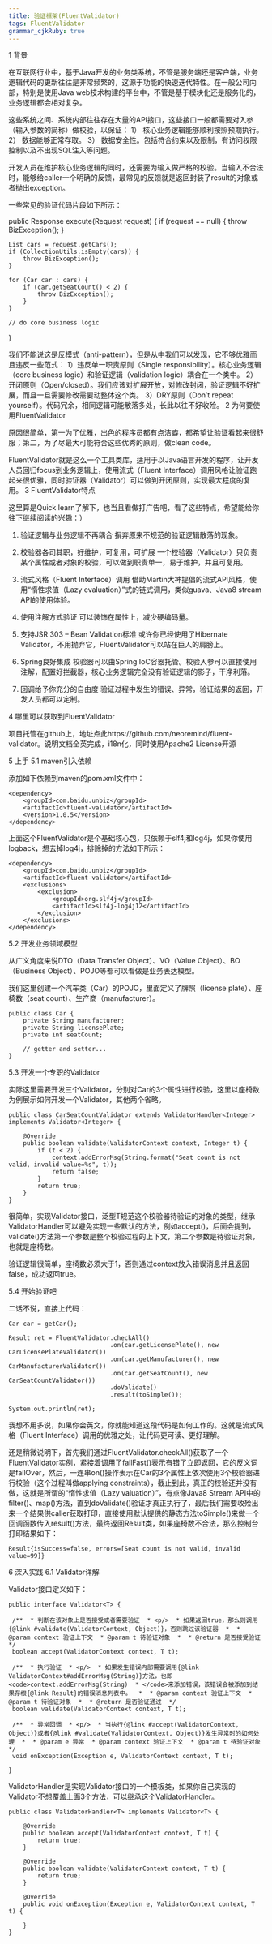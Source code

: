```yaml
---
title: 验证框架(FluentValidator)
tags: FluentValidator
grammar_cjkRuby: true
---
```

1 背景

在互联网行业中，基于Java开发的业务类系统，不管是服务端还是客户端，业务逻辑代码的更新往往是非常频繁的，这源于功能的快速迭代特性。在一般公司内部，特别是使用Java web技术构建的平台中，不管是基于模块化还是服务化的，业务逻辑都会相对复杂。

这些系统之间、系统内部往往存在大量的API接口，这些接口一般都需要对入参（输入参数的简称）做校验，以保证：
1） 核心业务逻辑能够顺利按照预期执行。
2） 数据能够正常存取。
3） 数据安全性。包括符合约束以及限制，有访问权限控制以及不出现SQL注入等问题。

开发人员在维护核心业务逻辑的同时，还需要为输入做严格的校验。当输入不合法时，能够给caller一个明确的反馈，最常见的反馈就是返回封装了result的对象或者抛出exception。

一些常见的验证代码片段如下所示：

public Response execute(Request request) {
    if (request == null) {
        throw BizException();
    }

    List cars = request.getCars();
    if (CollectionUtils.isEmpty(cars)) {
        throw BizException();
    }

    for (Car car : cars) {
        if (car.getSeatCount() < 2) {
            throw BizException(); 
        }
    }

    // do core business logic
}

我们不能说这是反模式（anti-pattern），但是从中我们可以发现，它不够优雅而且违反一些范式：
1）违反单一职责原则（Single responsibility）。核心业务逻辑（core business logic）和验证逻辑（validation logic）耦合在一个类中。
2）开闭原则（Open/closed）。我们应该对扩展开放，对修改封闭，验证逻辑不好扩展，而且一旦需要修改需要动整体这个类。
3）DRY原则（Don’t repeat yourself）。代码冗余，相同逻辑可能散落多处，长此以往不好收殓。
2 为何要使用FluentValidator

原因很简单，第一为了优雅，出色的程序员都有点洁癖，都希望让验证看起来很舒服；第二，为了尽最大可能符合这些优秀的原则，做clean code。

FluentValidator就是这么一个工具类库，适用于以Java语言开发的程序，让开发人员回归focus到业务逻辑上，使用流式（Fluent Interface）调用风格让验证跑起来很优雅，同时验证器（Validator）可以做到开闭原则，实现最大程度的复用。
3 FluentValidator特点

这里算是Quick learn了解下，也当且看做打广告吧，看了这些特点，希望能给你往下继续阅读的兴趣：）

1) 验证逻辑与业务逻辑不再耦合
摒弃原来不规范的验证逻辑散落的现象。

2) 校验器各司其职，好维护，可复用，可扩展
一个校验器（Validator）只负责某个属性或者对象的校验，可以做到职责单一，易于维护，并且可复用。

3) 流式风格（Fluent Interface）调用
借助Martin大神提倡的流式API风格，使用“惰性求值（Lazy evaluation）”式的链式调用，类似guava、Java8 stream API的使用体验。

4) 使用注解方式验证
可以装饰在属性上，减少硬编码量。

5) 支持JSR 303 – Bean Validation标准
或许你已经使用了Hibernate Validator，不用抛弃它，FluentValidator可以站在巨人的肩膀上。

6) Spring良好集成
校验器可以由Spring IoC容器托管。校验入参可以直接使用注解，配置好拦截器，核心业务逻辑完全没有验证逻辑的影子，干净利落。

7) 回调给予你充分的自由度
验证过程中发生的错误、异常，验证结果的返回，开发人员都可以定制。

4 哪里可以获取到FluentValidator

项目托管在github上，地址点此https://github.com/neoremind/fluent-validator。说明文档全英完成，i18n化，同时使用Apache2 License开源

5 上手
5.1 maven引入依赖

添加如下依赖到maven的pom.xml文件中：

``` stylus
<dependency>
    <groupId>com.baidu.unbiz</groupId>
    <artifactId>fluent-validator</artifactId>
    <version>1.0.5</version>
</dependency>
```
上面这个FluentValidator是个基础核心包，只依赖于slf4j和log4j，如果你使用logback，想去掉log4j，排除掉的方法如下所示：

``` stylus
<dependency>
    <groupId>com.baidu.unbiz</groupId>
    <artifactId>fluent-validator</artifactId>
    <exclusions>
        <exclusion>
            <groupId>org.slf4j</groupId>
            <artifactId>slf4j-log4j12</artifactId>
        </exclusion>
    </exclusions>
</dependency>
```
5.2 开发业务领域模型

从广义角度来说DTO（Data Transfer Object）、VO（Value Object）、BO（Business Object）、POJO等都可以看做是业务表达模型。

我们这里创建一个汽车类（Car）的POJO，里面定义了牌照（license plate）、座椅数（seat count）、生产商（manufacturer）。

``` stylus
public class Car {
    private String manufacturer;
    private String licensePlate;
    private int seatCount;

    // getter and setter...
}
```

5.3 开发一个专职的Validator

实际这里需要开发三个Validator，分别对Car的3个属性进行校验，这里以座椅数为例展示如何开发一个Validator，其他两个省略。

``` stylus
public class CarSeatCountValidator extends ValidatorHandler<Integer> implements Validator<Integer> {

    @Override
    public boolean validate(ValidatorContext context, Integer t) {
        if (t < 2) {
            context.addErrorMsg(String.format("Seat count is not valid, invalid value=%s", t));
            return false;
        }
        return true;
    }
}
```
很简单，实现Validator接口，泛型T规范这个校验器待验证的对象的类型，继承ValidatorHandler可以避免实现一些默认的方法，例如accept()，后面会提到，validate()方法第一个参数是整个校验过程的上下文，第二个参数是待验证对象，也就是座椅数。

验证逻辑很简单，座椅数必须大于1，否则通过context放入错误消息并且返回false，成功返回true。

5.4 开始验证吧

二话不说，直接上代码：

``` stylus
Car car = getCar();

Result ret = FluentValidator.checkAll()
                            .on(car.getLicensePlate(), new CarLicensePlateValidator())
                            .on(car.getManufacturer(), new CarManufacturerValidator())
                            .on(car.getSeatCount(), new CarSeatCountValidator())
                            .doValidate()
                            .result(toSimple());

System.out.println(ret);
```
我想不用多说，如果你会英文，你就能知道这段代码是如何工作的。这就是流式风格（Fluent Interface）调用的优雅之处，让代码更可读、更好理解。

还是稍微说明下，首先我们通过FluentValidator.checkAll()获取了一个FluentValidator实例，紧接着调用了failFast()表示有错了立即返回，它的反义词是failOver，然后，一连串on()操作表示在Car的3个属性上依次使用3个校验器进行校验（这个过程叫做applying constraints），截止到此，真正的校验还并没有做，这就是所谓的“惰性求值（Lazy valuation）”，有点像Java8 Stream API中的filter()、map()方法，直到doValidate()验证才真正执行了，最后我们需要收殓出来一个结果供caller获取打印，直接使用默认提供的静态方法toSimple()来做一个回调函数传入result()方法，最终返回Result类，如果座椅数不合法，那么控制台打印结果如下：

``` stylus
Result{isSuccess=false, errors=[Seat count is not valid, invalid value=99]}
```
6 深入实践
6.1 Validator详解

Validator接口定义如下：

``` stylus
public interface Validator<T> {

 /**  * 判断在该对象上是否接受或者需要验证  * <p/>  * 如果返回true，那么则调用{@link #validate(ValidatorContext, Object)}，否则跳过该验证器  *  * @param context 验证上下文  * @param t 待验证对象  *  * @return 是否接受验证  */
 boolean accept(ValidatorContext context, T t);

 /**  * 执行验证  * <p/>  * 如果发生错误内部需要调用{@link ValidatorContext#addErrorMsg(String)}方法，也即<code>context.addErrorMsg(String)  * </code>来添加错误，该错误会被添加到结果存根{@link Result}的错误消息列表中。  *  * @param context 验证上下文  * @param t 待验证对象  *  * @return 是否验证通过  */
 boolean validate(ValidatorContext context, T t);

 /**  * 异常回调  * <p/>  * 当执行{@link #accept(ValidatorContext, Object)}或者{@link #validate(ValidatorContext, Object)}发生异常时的如何处理  *  * @param e 异常  * @param context 验证上下文  * @param t 待验证对象  */
 void onException(Exception e, ValidatorContext context, T t);

}
```
ValidatorHandler是实现Validator接口的一个模板类，如果你自己实现的Validator不想覆盖上面3个方法，可以继承这个ValidatorHandler。

``` stylus
public class ValidatorHandler<T> implements Validator<T> {

    @Override
    public boolean accept(ValidatorContext context, T t) {
        return true;
    }

    @Override
    public boolean validate(ValidatorContext context, T t) {
        return true;
    }

    @Override
    public void onException(Exception e, ValidatorContext context, T t) {

    }
}
```
